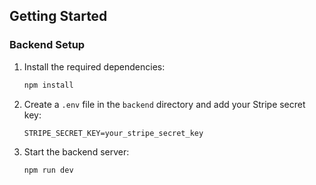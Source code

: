 ## Getting Started

### Backend Setup

1. Install the required dependencies:
    ```bash
    npm install
    ```

2. Create a `.env` file in the `backend` directory and add your Stripe secret key:
    ```
    STRIPE_SECRET_KEY=your_stripe_secret_key
    ```

3. Start the backend server:
    ```bash
    npm run dev
    ```
